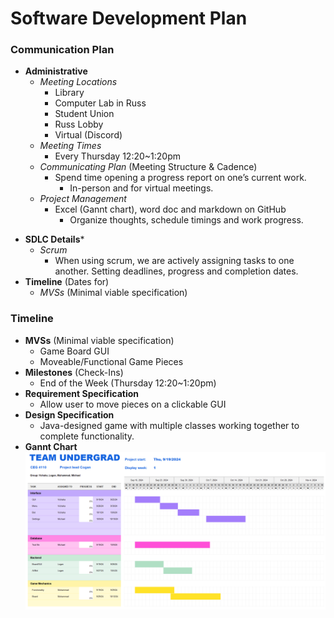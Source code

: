 # Software Development Plan

### Communication Plan
* **Administrative**
    - *Meeting Locations*
        - Library
        - Computer Lab in Russ
        - Student Union
        - Russ Lobby
        - Virtual (Discord)
    - *Meeting Times*
        - Every Thursday 12:20~1:20pm 
    - *Communicating Plan* (Meeting Structure & Cadence)
        - Spend time opening a progress report on one’s current work.
            - In-person and for virtual meetings.
    - *Project Management*
        - Excel (Gannt chart), word doc and markdown on GitHub
            - Organize thoughts, schedule timings and work progress.
- **SDLC Details***
    - *Scrum*
        - When using scrum, we are actively assigning tasks to one another. Setting deadlines, progress and completion dates.
- **Timeline** (Dates for)
    - *MVSs* (Minimal viable specification)

### Timeline
- **MVSs** (Minimal viable specification)
    - Game Board GUI
    - Moveable/Functional Game Pieces
- **Milestones** (Check-Ins)
    - End of the Week (Thursday 12:20~1:20pm)
- **Requirement Specification**
    - Allow user to move pieces on a clickable GUI
- **Design Specification**
    - Java-designed game with multiple classes working together to complete functionality.
- **Gannt Chart** <br>
![Gannt](Gannt.png)

